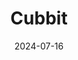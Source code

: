 ---  
layout: startup_page  
title: "Cubbit"  
id: "cubbit.io"  
permalink: "/cubbitcubbit.io07162024/"  
website: "https://www.cubbit.io/"  
funding_round: ""  
funding_amount: "$12.5M"  
investors: "LocalGlobe, ETF Partners, Verve Ventures, 2100 Ventures, Hydra (a holding of Datalogic), Growth Engine, Eurenergia, Moonstone, Azimut Libera Impresa SGR – Azimut Digitech Fund, CDP Venture Capital SGR through its Fondo Evoluzione, Primo Ventures, Fabio Fregi, Joe Zadeh"  
about: "Cubbit provides a geo-distributed S3 cloud storage solution enabling organizations to create their own sovereign cloud storage within minutes. Its DS3 Composer combines data orchestration, fragmentation, and geo-distribution technology for a hyper-resilient and cost-efficient service. Cubbit prioritizes data sovereignty and minimizes its environmental impact."  
markets: "Cloud Storage, Data Orchestration, Cybersecurity"  
hq: "Bologna, Emilia-Romagna, Italy"  
founded_year: "2016"  
linkedin: "https://www.linkedin.com/company/cubbit/"  
twitter: "https://twitter.com/_cubbit"  
instagram: ""  
facebook: "https://www.facebook.com/cubbit.io"  
crunchbase: "https://www.crunchbase.com/organization/cubbit"  
pitchbook: "https://pitchbook.com/profiles/company/266597-02"  

date_display: "16-Jul-2024"  
date: "2024-07-16"

# SEO Optimization  
meta_title: "Cubbit -  Funding ($12.5M)"  
meta_description: "Cubbit, Cubbit provides a geo-distributed S3 cloud storage solution enabling organizations to create their own sovereign cloud storage within minutes. Its DS3..."  
meta_keywords: "Cubbit, Cloud Storage, Data Orchestration, Cybersecurity,  funding"  
canonical_url: "https://startup.projectstartups.com/cubbitcubbit.io07162024/"  
---
